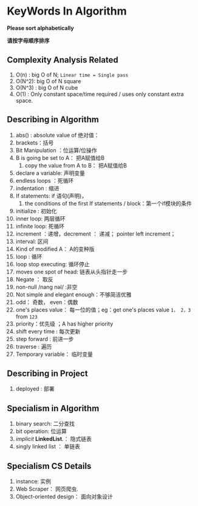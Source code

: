 # KeyWords In  Algorithm

**Please sort alphabetically**

**请按字母顺序排序**

## Complexity Analysis Related

1.  O(n) :  big O of N; `Linear time = Single pass`
2.  O(N^2): big O of N square 
3.  O(N^3) : big O of N cube
4.  O(1) : Only constant space/time required /  uses only constant extra space. 

## Describing in Algorithm

1. abs() :  absolute value of 绝对值：
2. brackets：括号
3. Bit Manipulation ：位运算/位操作
4. B is going be set to A： 把A赋值给B
   1. copy the value from A to B： 把A赋值给B
5. declare a variable:  声明变量
6. endless loops ：死循环
7. indentation : 缩进
8. If statements: if 语句(声明)， 
   1. the conditions of the first If statements / block：第一个if模块的条件
9. initialize :  初始化
10. inner loop: 两层循环
11. infinite loop: 死循环
12. increment ：递增，decrement ： 递减；  pointer left  increment； 
12. interval: 区间
13. Kind of  modified  A： A的变种版
14. loop : 循环
15. loop stop executing: 循环停止
16. moves one spot of head: 链表从头指针走一步
17. Negate ： 取反
18. non-null /nang nəl/ :非空
19. Not simple and elegant enough：不够简洁优雅
20. odd： 奇数， even：偶数
21. one's places value： 每一位的值；eg：get one's places value `1， 2，3`  from  `123` 
22. priority：优先级 ；A has higher priority
23. shift every time : 每次更新
24. step forward : 前进一步
25. traverse : 遍历
26. Temporary variable： 临时变量




## Describing in Project

1. deployed : 部署



## Specialism in Algorithm

1. binary search: 二分查找
2. bit operation:   位运算
3. *implicit* **LinkedList**.： 隐式链表
4. singly linked list ： 单链表



## Specialism  CS Details

1. instance: 实例
2. Web Scraper： 网页爬虫.
3. Object-oriented design： 面向对象设计

